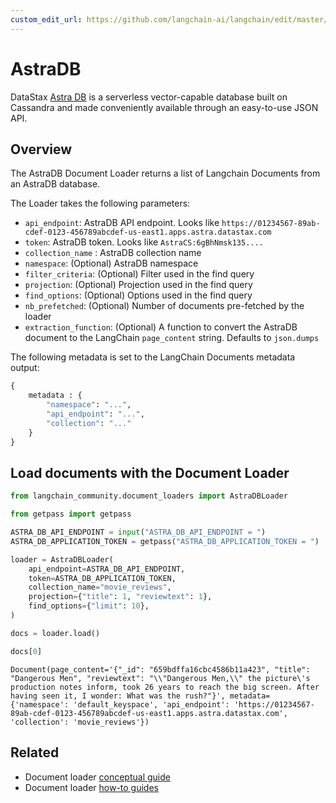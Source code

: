 ```yaml
---
custom_edit_url: https://github.com/langchain-ai/langchain/edit/master/docs/docs/integrations/document_loaders/astradb.ipynb
---
```

# AstraDB

DataStax [Astra DB](https://docs.datastax.com/en/astra/home/astra.html) is a serverless vector-capable database built on Cassandra and made conveniently available through an easy-to-use JSON API.

## Overview

The AstraDB Document Loader returns a list of Langchain Documents from an AstraDB database.

The Loader takes the following parameters:

* `api_endpoint`: AstraDB API endpoint. Looks like `https://01234567-89ab-cdef-0123-456789abcdef-us-east1.apps.astra.datastax.com`
* `token`: AstraDB token. Looks like `AstraCS:6gBhNmsk135....`
* `collection_name` : AstraDB collection name
* `namespace`: (Optional) AstraDB namespace
* `filter_criteria`: (Optional) Filter used in the find query
* `projection`: (Optional) Projection used in the find query
* `find_options`: (Optional) Options used in the find query
* `nb_prefetched`: (Optional) Number of documents pre-fetched by the loader
* `extraction_function`: (Optional) A function to convert the AstraDB document to the LangChain `page_content` string. Defaults to `json.dumps`

The following metadata is set to the LangChain Documents metadata output:

```python
{
    metadata : {
        "namespace": "...", 
        "api_endpoint": "...", 
        "collection": "..."
    }
}
```

## Load documents with the Document Loader


```python
from langchain_community.document_loaders import AstraDBLoader
```


```python
from getpass import getpass

ASTRA_DB_API_ENDPOINT = input("ASTRA_DB_API_ENDPOINT = ")
ASTRA_DB_APPLICATION_TOKEN = getpass("ASTRA_DB_APPLICATION_TOKEN = ")
```


```python
loader = AstraDBLoader(
    api_endpoint=ASTRA_DB_API_ENDPOINT,
    token=ASTRA_DB_APPLICATION_TOKEN,
    collection_name="movie_reviews",
    projection={"title": 1, "reviewtext": 1},
    find_options={"limit": 10},
)
```


```python
docs = loader.load()
```


```python
docs[0]
```



```output
Document(page_content='{"_id": "659bdffa16cbc4586b11a423", "title": "Dangerous Men", "reviewtext": "\\"Dangerous Men,\\" the picture\'s production notes inform, took 26 years to reach the big screen. After having seen it, I wonder: What was the rush?"}', metadata={'namespace': 'default_keyspace', 'api_endpoint': 'https://01234567-89ab-cdef-0123-456789abcdef-us-east1.apps.astra.datastax.com', 'collection': 'movie_reviews'})
```



## Related

- Document loader [conceptual guide](/docs/concepts/#document-loaders)
- Document loader [how-to guides](/docs/how_to/#document-loaders)
